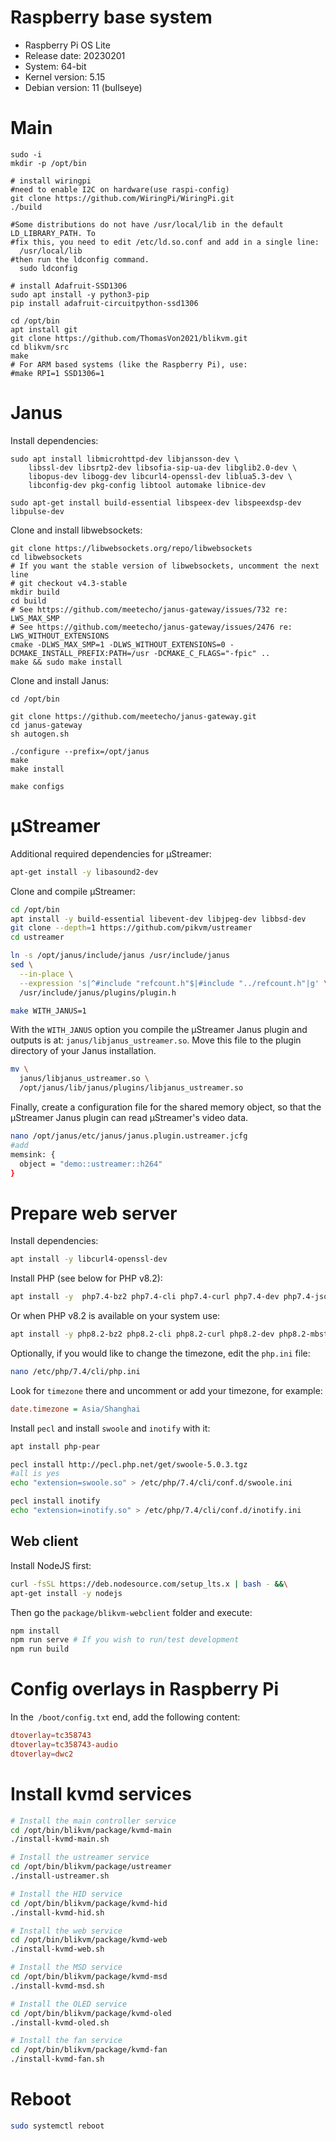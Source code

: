 # Raspberry base system
- Raspberry Pi OS Lite
- Release date: 20230201
- System: 64-bit
- Kernel version: 5.15
- Debian version: 11 (bullseye)

# Main

```
sudo -i
mkdir -p /opt/bin

# install wiringpi
#need to enable I2C on hardware(use raspi-config)
git clone https://github.com/WiringPi/WiringPi.git
./build

#Some distributions do not have /usr/local/lib in the default LD_LIBRARY_PATH. To
#fix this, you need to edit /etc/ld.so.conf and add in a single line:
  /usr/local/lib
#then run the ldconfig command.
  sudo ldconfig

# install Adafruit-SSD1306
sudo apt install -y python3-pip
pip install adafruit-circuitpython-ssd1306

cd /opt/bin
apt install git
git clone https://github.com/ThomasVon2021/blikvm.git
cd blikvm/src
make
# For ARM based systems (like the Raspberry Pi), use:
#make RPI=1 SSD1306=1
```

# Janus

Install dependencies:

```
sudo apt install libmicrohttpd-dev libjansson-dev \
    libssl-dev libsrtp2-dev libsofia-sip-ua-dev libglib2.0-dev \
    libopus-dev libogg-dev libcurl4-openssl-dev liblua5.3-dev \
    libconfig-dev pkg-config libtool automake libnice-dev

sudo apt-get install build-essential libspeex-dev libspeexdsp-dev libpulse-dev
```

Clone and install libwebsockets:

```
git clone https://libwebsockets.org/repo/libwebsockets
cd libwebsockets
# If you want the stable version of libwebsockets, uncomment the next line
# git checkout v4.3-stable
mkdir build
cd build
# See https://github.com/meetecho/janus-gateway/issues/732 re: LWS_MAX_SMP
# See https://github.com/meetecho/janus-gateway/issues/2476 re: LWS_WITHOUT_EXTENSIONS
cmake -DLWS_MAX_SMP=1 -DLWS_WITHOUT_EXTENSIONS=0 -DCMAKE_INSTALL_PREFIX:PATH=/usr -DCMAKE_C_FLAGS="-fpic" ..
make && sudo make install
```

Clone and install Janus:

```
cd /opt/bin

git clone https://github.com/meetecho/janus-gateway.git
cd janus-gateway
sh autogen.sh

./configure --prefix=/opt/janus
make
make install

make configs
```

# µStreamer

Additional required dependencies for µStreamer:

```bash
apt-get install -y libasound2-dev
```

Clone and compile µStreamer:

```bash
cd /opt/bin
apt install -y build-essential libevent-dev libjpeg-dev libbsd-dev
git clone --depth=1 https://github.com/pikvm/ustreamer
cd ustreamer

ln -s /opt/janus/include/janus /usr/include/janus
sed \
  --in-place \
  --expression 's|^#include "refcount.h"$|#include "../refcount.h"|g' \
  /usr/include/janus/plugins/plugin.h

make WITH_JANUS=1
```

With the `WITH_JANUS` option you compile the µStreamer Janus plugin and outputs is at: `janus/libjanus_ustreamer.so`. Move this file to the plugin directory of your Janus installation.

```bash
mv \
  janus/libjanus_ustreamer.so \
  /opt/janus/lib/janus/plugins/libjanus_ustreamer.so
```

Finally, create a configuration file for the shared memory object, so that the µStreamer Janus plugin can read µStreamer's video data.

```bash
nano /opt/janus/etc/janus/janus.plugin.ustreamer.jcfg
#add 
memsink: {
  object = "demo::ustreamer::h264"
}
```

# Prepare web server

Install dependencies:

```bash
apt install -y libcurl4-openssl-dev
```

Install PHP (see below for PHP v8.2):

```bash
apt install -y  php7.4-bz2 php7.4-cli php7.4-curl php7.4-dev php7.4-json php7.4-mbstring php7.4-xml php7.4-zip php7.4-mysql
```

Or when PHP v8.2 is available on your system use:

```bash
apt install -y php8.2-bz2 php8.2-cli php8.2-curl php8.2-dev php8.2-mbstring php8.2-xml php8.2-zip php8.2-mysql
```

Optionally, if you would like to change the timezone, edit the `php.ini` file:

```bash
nano /etc/php/7.4/cli/php.ini
```

Look for `timezone` there and uncomment or add your timezone, for example:

```ini
date.timezone = Asia/Shanghai
```

Install `pecl` and install `swoole` and `inotify` with it:

```bash
apt install php-pear

pecl install http://pecl.php.net/get/swoole-5.0.3.tgz
#all is yes
echo "extension=swoole.so" > /etc/php/7.4/cli/conf.d/swoole.ini

pecl install inotify
echo "extension=inotify.so" > /etc/php/7.4/cli/conf.d/inotify.ini
```

## Web client

Install NodeJS first:

```bash
curl -fsSL https://deb.nodesource.com/setup_lts.x | bash - &&\
apt-get install -y nodejs
```

Then go the `package/blikvm-webclient` folder and execute:

```bash
npm install
npm run serve # If you wish to run/test development
npm run build
```

# Config overlays in Raspberry Pi

In the` /boot/config.txt` end, add the following content:

```conf
dtoverlay=tc358743
dtoverlay=tc358743-audio
dtoverlay=dwc2
```

# Install kvmd services

```bash
# Install the main controller service
cd /opt/bin/blikvm/package/kvmd-main
./install-kvmd-main.sh

# Install the ustreamer service
cd /opt/bin/blikvm/package/ustreamer
./install-ustreamer.sh 

# Install the HID service
cd /opt/bin/blikvm/package/kvmd-hid
./install-kvmd-hid.sh

# Install the web service
cd /opt/bin/blikvm/package/kvmd-web
./install-kvmd-web.sh

# Install the MSD service
cd /opt/bin/blikvm/package/kvmd-msd
./install-kvmd-msd.sh

# Install the OLED service
cd /opt/bin/blikvm/package/kvmd-oled
./install-kvmd-oled.sh

# Install the fan service
cd /opt/bin/blikvm/package/kvmd-fan
./install-kvmd-fan.sh
```

# Reboot

```bash
sudo systemctl reboot
```
